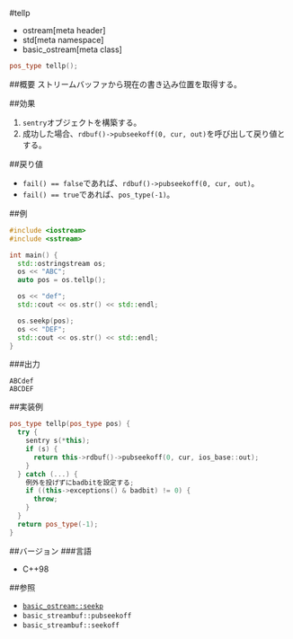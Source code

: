 #tellp
* ostream[meta header]
* std[meta namespace]
* basic_ostream[meta class]

```cpp
pos_type tellp();
```

##概要
ストリームバッファから現在の書き込み位置を取得する。

##効果

1. `sentry`オブジェクトを構築する。
1. 成功した場合、`rdbuf()->pubseekoff(0, cur, out)`を呼び出して戻り値とする。

##戻り値

- `fail() == false`であれば、`rdbuf()->pubseekoff(0, cur, out)`。
- `fail() == true`であれば、`pos_type(-1)`。

##例
```cpp
#include <iostream>
#include <sstream>

int main() {
  std::ostringstream os;
  os << "ABC";
  auto pos = os.tellp();

  os << "def";
  std::cout << os.str() << std::endl;

  os.seekp(pos);
  os << "DEF";
  std::cout << os.str() << std::endl;
}
```

###出力
```
ABCdef
ABCDEF
```

##実装例
```cpp
pos_type tellp(pos_type pos) {
  try {
    sentry s(*this);
    if (s) {
      return this->rdbuf()->pubseekoff(0, cur, ios_base::out);
    }
  } catch (...) {
    例外を投げずにbadbitを設定する;
    if ((this->exceptions() & badbit) != 0) {
      throw;
    }
  }
  return pos_type(-1);
}
```

##バージョン
###言語
- C++98

##参照

- [`basic_ostream::seekp`](seekp.md)
- `basic_streambuf::pubseekoff`
- `basic_streambuf::seekoff`
